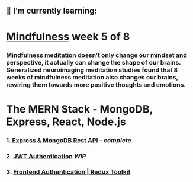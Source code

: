 ## 🌱 I’m currently learning:

#   [Mindfulness](https://www.headspace.com/mindfulness/mindfulness-101) week 5 of 8
### Mindfulness meditation doesn’t only change our mindset and perspective, it actually can change the shape of our brains. Generalized neuroimaging meditation studies found that 8 weeks of mindfulness meditation also changes our brains, rewiring them towards more positive thoughts and emotions.

#   The MERN Stack - MongoDB, Express, React, Node.js 

### 1. [Express & MongoDB Rest API](https://youtu.be/-0exw-9YJBo) - *complete*
### 2. [JWT Authentication](https://youtu.be/enopDSs3DRw) *WIP*
### 3. [Frontend Authentication | Redux Toolkit](https://youtu.be/mvfsC66xqj0) 

<!-- ⚡ President Theodore Roosevelt coined the phrase “good to the last drop” after drinking a cup of local Nashville coffee at the Maxwell House Hotel. [source](https://www.travelawaits.com/2398171/25-amazing-facts-about-nashville/)
 -->
<!--
**gradyrobbins/gradyrobbins** is a ✨ _special_ ✨ repository because its `README.md` (this file) appears on your GitHub profile.
### Hi there 👋
Here are some ideas to get you started:
# RELATIONSHIP BUILDER • DOER • STRATEGIC THINKER
### - 🔭 I’m currently working on ...
1. Job hunting
2. Facilitate persistent data storage on [my front end capstone](https://github.com/gradyrobbins/fifty)
3. Exploring [web services provided by render.com](https://render.com/docs/web-services) towards that goal.  According to them: <br/>
```Web services are kept up and running at all times, with native SSL and HTTP/2 support. Add a persistent disk or custom domain. ```

- 🔭 I’m currently working on ...
- 🌱 I’m currently learning Responsive Design from Kevin Powell https://youtu.be/bn-DQCifeQQ
- 👯 I’m looking to collaborate on ...

- 💬 Ask me about ...
- 📫 How to reach me: ...
- 😄 Pronouns: ...
- ⚡ Fun fact: ...


2. Exploratory learning => Stathunter's Tableau Tutorial for NSC
4. Exploratory learning => open source GIS repositories & tutorials for AMSR
5. Exploratory learning => Healthcare blue book for PJR
[ISFP-T](https://www.16personalities.com/isfp-personality) -->

